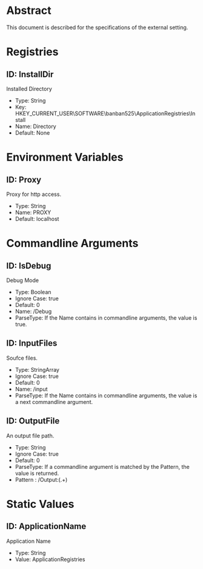 ﻿# Abstract

This document is described for the specifications of the external setting.


# Registries

## ID: InstallDir

Installed Directory

* Type: String
* Key: HKEY_CURRENT_USER\\SOFTWARE\\banban525\\ApplicationRegistries\\Install
* Name: Directory
* Default: None



# Environment Variables

## ID: Proxy

Proxy for http access.

* Type: String
* Name: PROXY
* Default: localhost



# Commandline Arguments

## ID: IsDebug

Debug Mode

* Type: Boolean
* Ignore Case: true
* Default: 0
* Name: /Debug
* ParseType: If the Name contains in commandline arguments, the value is true.

## ID: InputFiles

Soufce files.

* Type: StringArray
* Ignore Case: true
* Default: 0
* Name: /input
* ParseType: If the Name contains in commandline arguments, the value is a next commandline argument.

## ID: OutputFile

An output file path.

* Type: String
* Ignore Case: true
* Default: 0
* ParseType: If a commandline argument is matched by the Pattern, the value is returned.
* Pattern : /Output:(.+)




# Static Values

## ID: ApplicationName

Application Name

* Type: String
* Value: ApplicationRegistries


